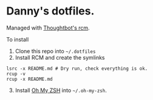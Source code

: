 # Danny's dotfiles.

Managed with [Thoughtbot's rcm](http://thoughtbot.github.io/rcm/rcm.7.html).

To install

1. Clone this repo into `~/.dotfiles`
2. Install RCM and create the symlinks

```shell
lsrc -x README.md # Dry run, check everything is ok.
rcup -v
rcup -x README.md
```

3. Install [Oh My ZSH](http://ohmyz.sh/) into `~/.oh-my-zsh`.

